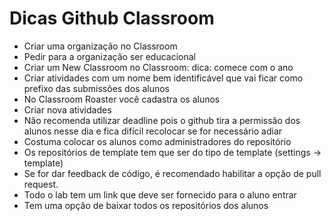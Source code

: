 # Dicas Github Classroom

* Criar uma organização no Classroom
* Pedir para a organização ser educacional
* Criar um New Classroom no Classroom: dica: comece com o ano
* Criar atividades com um nome bem identificável que vai ficar como prefixo das submissões dos alunos
* No Classroom Roaster você cadastra os alunos
* Criar nova atividades
* Não recomenda utilizar deadline pois o github tira a permissão dos alunos nesse dia e fica difícil recolocar se for necessário adiar
* Costuma colocar os alunos como administradores do repositório
* Os repositórios de template tem que ser do tipo de template (settings -> template)
* Se for dar feedback de código, é recomendado habilitar a opção de pull request.
* Todo o lab tem um link que deve ser fornecido para o aluno entrar
* Tem uma opção de baixar todos os repositórios dos alunos
